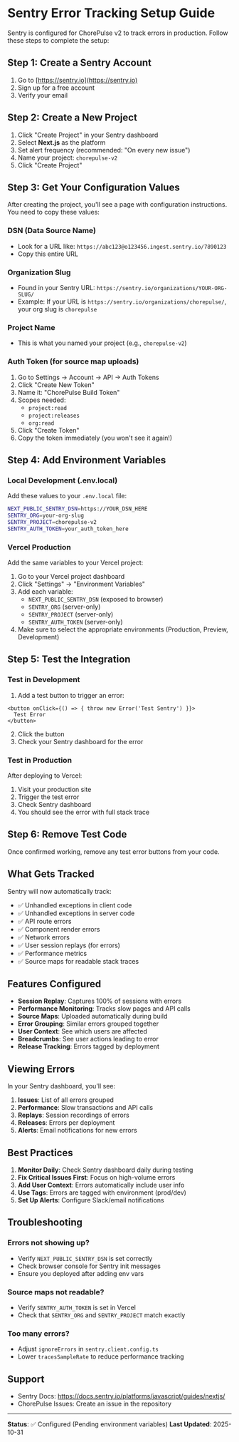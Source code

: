 # Sentry Error Tracking Setup Guide

Sentry is configured for ChorePulse v2 to track errors in production. Follow these steps to complete the setup:

## Step 1: Create a Sentry Account

1. Go to [https://sentry.io](https://sentry.io)
2. Sign up for a free account
3. Verify your email

## Step 2: Create a New Project

1. Click "Create Project" in your Sentry dashboard
2. Select **Next.js** as the platform
3. Set alert frequency (recommended: "On every new issue")
4. Name your project: `chorepulse-v2`
5. Click "Create Project"

## Step 3: Get Your Configuration Values

After creating the project, you'll see a page with configuration instructions. You need to copy these values:

### DSN (Data Source Name)
- Look for a URL like: `https://abc123@o123456.ingest.sentry.io/7890123`
- Copy this entire URL

### Organization Slug
- Found in your Sentry URL: `https://sentry.io/organizations/YOUR-ORG-SLUG/`
- Example: If your URL is `https://sentry.io/organizations/chorepulse/`, your org slug is `chorepulse`

### Project Name
- This is what you named your project (e.g., `chorepulse-v2`)

### Auth Token (for source map uploads)
1. Go to Settings → Account → API → Auth Tokens
2. Click "Create New Token"
3. Name it: "ChorePulse Build Token"
4. Scopes needed:
   - `project:read`
   - `project:releases`
   - `org:read`
5. Click "Create Token"
6. Copy the token immediately (you won't see it again!)

## Step 4: Add Environment Variables

### Local Development (.env.local)
Add these values to your `.env.local` file:

```bash
NEXT_PUBLIC_SENTRY_DSN=https://YOUR_DSN_HERE
SENTRY_ORG=your-org-slug
SENTRY_PROJECT=chorepulse-v2
SENTRY_AUTH_TOKEN=your_auth_token_here
```

### Vercel Production
Add the same variables to your Vercel project:

1. Go to your Vercel project dashboard
2. Click "Settings" → "Environment Variables"
3. Add each variable:
   - `NEXT_PUBLIC_SENTRY_DSN` (exposed to browser)
   - `SENTRY_ORG` (server-only)
   - `SENTRY_PROJECT` (server-only)
   - `SENTRY_AUTH_TOKEN` (server-only)
4. Make sure to select the appropriate environments (Production, Preview, Development)

## Step 5: Test the Integration

### Test in Development
1. Add a test button to trigger an error:
```tsx
<button onClick={() => { throw new Error('Test Sentry') }}>
  Test Error
</button>
```

2. Click the button
3. Check your Sentry dashboard for the error

### Test in Production
After deploying to Vercel:
1. Visit your production site
2. Trigger the test error
3. Check Sentry dashboard
4. You should see the error with full stack trace

## Step 6: Remove Test Code

Once confirmed working, remove any test error buttons from your code.

## What Gets Tracked

Sentry will now automatically track:

- ✅ Unhandled exceptions in client code
- ✅ Unhandled exceptions in server code
- ✅ API route errors
- ✅ Component render errors
- ✅ Network errors
- ✅ User session replays (for errors)
- ✅ Performance metrics
- ✅ Source maps for readable stack traces

## Features Configured

- **Session Replay**: Captures 100% of sessions with errors
- **Performance Monitoring**: Tracks slow pages and API calls
- **Source Maps**: Uploaded automatically during build
- **Error Grouping**: Similar errors grouped together
- **User Context**: See which users are affected
- **Breadcrumbs**: See user actions leading to error
- **Release Tracking**: Errors tagged by deployment

## Viewing Errors

In your Sentry dashboard, you'll see:

1. **Issues**: List of all errors grouped
2. **Performance**: Slow transactions and API calls
3. **Replays**: Session recordings of errors
4. **Releases**: Errors per deployment
5. **Alerts**: Email notifications for new errors

## Best Practices

1. **Monitor Daily**: Check Sentry dashboard daily during testing
2. **Fix Critical Issues First**: Focus on high-volume errors
3. **Add User Context**: Errors automatically include user info
4. **Use Tags**: Errors are tagged with environment (prod/dev)
5. **Set Up Alerts**: Configure Slack/email notifications

## Troubleshooting

### Errors not showing up?
- Verify `NEXT_PUBLIC_SENTRY_DSN` is set correctly
- Check browser console for Sentry init messages
- Ensure you deployed after adding env vars

### Source maps not readable?
- Verify `SENTRY_AUTH_TOKEN` is set in Vercel
- Check that `SENTRY_ORG` and `SENTRY_PROJECT` match exactly

### Too many errors?
- Adjust `ignoreErrors` in `sentry.client.config.ts`
- Lower `tracesSampleRate` to reduce performance tracking

## Support

- Sentry Docs: https://docs.sentry.io/platforms/javascript/guides/nextjs/
- ChorePulse Issues: Create an issue in the repository

---

**Status**: ✅ Configured (Pending environment variables)
**Last Updated**: 2025-10-31
